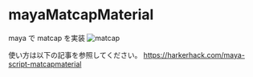 # mayaMatcapMaterial

maya で matcap を実装
![matcap](https://user-images.githubusercontent.com/48968940/72658931-20e9f700-39fb-11ea-9bef-1029a2e3b4ed.gif)

使い方は以下の記事を参照してください。
https://harkerhack.com/maya-script-matcapmaterial
